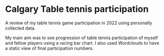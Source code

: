 # Calgary Table tennis participation 

A review of my table tennis game participation in 2022 using personally collected data.

My main aim was to see progression of table tennis participation of myself and fellow players using a racing bar chart. I also used Wordclouds to have a static view of final participation numbers.
